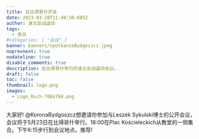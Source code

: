 ```yaml
---
title: 在比得哥什开会
date: 2023-03-28T11:48:50.685Z
author: 波兰反战运动
tags:
  - 会议
#categories: [ "会议" ]
banner: banners/spotkanieBydgoszcz.jpeg
noprevnext: true
nodateline: true
disable_comments: true
description: 在比得哥什举行的波兰反战运动会议。
draft: false
toc: false
thumbnail: logo.png
images:
  - Logo_Ruch-768x768.png
---
```


大家好! @KoronaBydgoszcz想邀请你参加与Leszek Sykulski博士的公开会议，会议将于5月23日在比得哥什举行。18:00在Plac Kościeleckich从教堂的一侧集合。下午6:15步行到会议地点。推荐!
